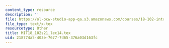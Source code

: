 ```yaml
---
content_type: resource
description: ''
file: https://ol-ocw-studio-app-qa.s3.amazonaws.com/courses/18-102-introduction-to-functional-analysis-spring-2021/218774a5403e76777d65376a03d163fc_MIT18_102s21_lec14.tex
file_type: text/x-tex
resourcetype: Other
title: MIT18_102s21_lec14.tex
uid: 218774a5-403e-7677-7d65-376a03d163fc
---
```

